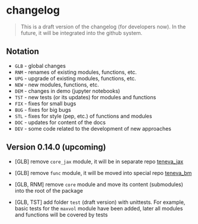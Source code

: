 # changelog

> This is a draft version of the changelog (for developers now). In the future, it will be integrated into the github system.


## Notation

- `GLB` - global changes
- `RNM` - renames of existing modules, functions, etc.
- `UPG` - upgrade of existing modules, functions, etc.
- `NEW` - new modules, functions, etc.
- `DEM` - changes in demo (jupyter notebooks)
- `TST` - new tests (or its updates) for modules and functions
- `FIX` - fixes for small bugs
- `BUG` - fixes for big bugs
- `STL` - fixes for style (pep, etc.) of functions and modules
- `DOC` - updates for content of the docs
- `DEV` - some code related to the development of new approaches


## Version 0.14.0 (upcoming)

- [GLB] remove `core_jax` module, it will be in separate repo [teneva_jax](https://github.com/AndreiChertkov/teneva_jax)

- [GLB] remove `func` module, it will be moved into special repo [teneva_bm](https://github.com/AndreiChertkov/teneva_bm)

- [GLB, RNM] remove `core` module and move its content (submodules) into the root of the package

- [GLB, TST] add folder `test` (draft version) with unittests. For example, basic tests for the `maxvol` module have been added, later all modules and functions will be covered by tests

